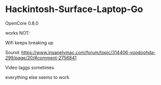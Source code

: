 # Hackintosh-Surface-Laptop-Go

OpenCore 0.8.0 

works NOT: 

Wifi keeps breaking up

Sound: https://www.insanelymac.com/forum/topic/314406-voodoohda-299/page/20/#comment-2756841

Video laggs sometimes

everything else seems to work
